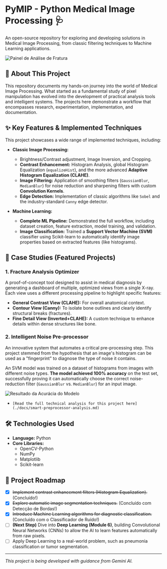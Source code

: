 # PyMIP - Python Medical Image Processing 🩺

An open-source repository for exploring and developing solutions in Medical Image Processing, from classic filtering techniques to Machine Learning applications.

![Painel de Análise de Fratura](URL_DO_PAINEL_2X2_AQUI)

## 🚀 About This Project

This repository documents my hands-on journey into the world of Medical Image Processing. What started as a fundamental study of pixel manipulation has evolved into the development of practical analysis tools and intelligent systems. The projects here demonstrate a workflow that encompasses research, experimentation, implementation, and documentation.

## ✨ Key Features & Implemented Techniques

This project showcases a wide range of implemented techniques, including:

* **Classic Image Processing:**
    * Brightness/Contrast adjustment, Image Inversion, and Cropping.
    * **Contrast Enhancement:** Histogram Analysis, global Histogram Equalization (`equalizeHist`), and the more advanced **Adaptive Histogram Equalization (CLAHE)**.
    * **Image Filtering:** Application of smoothing filters (`GaussianBlur`, `MedianBlur`) for noise reduction and sharpening filters with custom **Convolution Kernels**.
    * **Edge Detection:** Implementation of classic algorithms like `Sobel` and the industry-standard `Canny` edge detector.

* **Machine Learning:**
    * **Complete ML Pipeline:** Demonstrated the full workflow, including dataset creation, feature extraction, model training, and validation.
    * **Image Classification:** Trained a **Support Vector Machine (SVM)** classifier using Scikit-learn to automatically identify image properties based on extracted features (like histograms).

## 🔬 Case Studies (Featured Projects)

### 1. Fracture Analysis Optimizer

A proof-of-concept tool designed to assist in medical diagnosis by generating a dashboard of multiple, optimized views from a single X-ray. Each view uses a different processing pipeline to highlight specific features:

* **General Contrast View (CLAHE):** For overall anatomical context.
* **Contour View (Canny):** To isolate bone outlines and clearly identify structural breaks (fractures).
* **Fine Detail View (Inverted+CLAHE):** A custom technique to enhance details within dense structures like bone.

### 2. Intelligent Noise Pre-processor

An innovative system that automates a critical pre-processing step. This project stemmed from the hypothesis that an image's histogram can be used as a "fingerprint" to diagnose the type of noise it contains.

An SVM model was trained on a dataset of histograms from images with different noise types. **The model achieved 100% accuracy** on the test set, successfully proving it can automatically choose the correct noise-reduction filter (`GaussianBlur` vs. `MedianBlur`) for an input image.

![Resultado da Acurácia do Modelo](URL_DA_IMAGEM_DE_100%_AQUI)

* `[Read the full technical analysis for this project here](./docs/smart-preprocessor-analysis.md)`

## 🛠️ Technologies Used

* **Language:** Python
* **Core Libraries:**
    * OpenCV-Python
    * NumPy
    * Matplotlib
    * Scikit-learn

## 🔮 Project Roadmap

* [x] ~~Implement contrast enhancement filters (Histogram Equalization).~~ (Concluído!)
* [x] ~~Explore automatic image segmentation techniques.~~ (Concluído com Detecção de Bordas!)
* [x] ~~Introduce Machine Learning algorithms for diagnostic classification.~~ (Concluído com o Classificador de Ruído!)
* [ ] **(Next Step)** Dive into **Deep Learning (Module 6)**, building Convolutional Neural Networks (CNNs) to allow the AI to learn features automatically from raw pixels.
* [ ] Apply Deep Learning to a real-world problem, such as pneumonia classification or tumor segmentation.

---
*This project is being developed with guidance from Gemini AI.*
